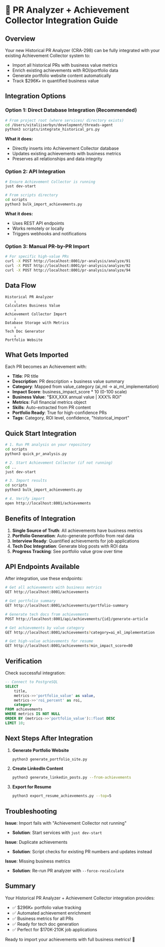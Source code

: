 # 🔗 PR Analyzer + Achievement Collector Integration Guide

## Overview

Your new Historical PR Analyzer (CRA-298) can be fully integrated with your existing Achievement Collector system to:
- Import all historical PRs with business value metrics
- Enrich existing achievements with ROI/portfolio data
- Generate portfolio website content automatically
- Track $296K+ in quantified business value

## Integration Options

### Option 1: Direct Database Integration (Recommended)
```bash
# From project root (where services/ directory exists)
cd /Users/vitaliiserbyn/development/threads-agent
python3 scripts/integrate_historical_prs.py
```

**What it does:**
- Directly inserts into Achievement Collector database
- Updates existing achievements with business metrics
- Preserves all relationships and data integrity

### Option 2: API Integration
```bash
# Ensure Achievement Collector is running
just dev-start

# From scripts directory
cd scripts
python3 bulk_import_achievements.py
```

**What it does:**
- Uses REST API endpoints
- Works remotely or locally
- Triggers webhooks and notifications

### Option 3: Manual PR-by-PR Import
```bash
# For specific high-value PRs
curl -X POST http://localhost:8001/pr-analysis/analyze/91
curl -X POST http://localhost:8001/pr-analysis/analyze/92
curl -X POST http://localhost:8001/pr-analysis/analyze/94
```

## Data Flow

```
Historical PR Analyzer
    ↓
Calculates Business Value
    ↓
Achievement Collector Import
    ↓
Database Storage with Metrics
    ↓
Tech Doc Generator
    ↓
Portfolio Website
```

## What Gets Imported

Each PR becomes an Achievement with:
- **Title**: PR title
- **Description**: PR description + business value summary
- **Category**: Mapped from value_category (ai_ml → ai_ml_implementation)
- **Impact Score**: business_impact_score * 10 (0-100 scale)
- **Business Value**: "$XX,XXX annual value | XXX% ROI"
- **Metrics**: Full financial metrics object
- **Skills**: Auto-extracted from PR content
- **Portfolio Ready**: True for high-confidence PRs
- **Tags**: Category, ROI level, confidence, "historical_import"

## Quick Start Integration

```bash
# 1. Run PR analysis on your repository
cd scripts
python3 quick_pr_analysis.py

# 2. Start Achievement Collector (if not running)
cd ..
just dev-start

# 3. Import results
cd scripts
python3 bulk_import_achievements.py

# 4. Verify import
open http://localhost:8001/achievements
```

## Benefits of Integration

1. **Single Source of Truth**: All achievements have business metrics
2. **Portfolio Generation**: Auto-generate portfolio from real data
3. **Interview Ready**: Quantified achievements for job applications
4. **Tech Doc Integration**: Generate blog posts with ROI data
5. **Progress Tracking**: See portfolio value grow over time

## API Endpoints Available

After integration, use these endpoints:

```bash
# Get all achievements with business metrics
GET http://localhost:8001/achievements

# Get portfolio summary
GET http://localhost:8001/achievements/portfolio-summary

# Generate tech docs from achievements
POST http://localhost:8001/api/achievements/{id}/generate-article

# Get achievements by value category
GET http://localhost:8001/achievements?category=ai_ml_implementation

# Get high-value achievements for resume
GET http://localhost:8001/achievements?min_impact_score=80
```

## Verification

Check successful integration:
```sql
-- Connect to PostgreSQL
SELECT 
    title,
    metrics->>'portfolio_value' as value,
    metrics->>'roi_percent' as roi,
    category
FROM achievements
WHERE metrics IS NOT NULL
ORDER BY (metrics->>'portfolio_value')::float DESC
LIMIT 10;
```

## Next Steps After Integration

1. **Generate Portfolio Website**
   ```bash
   python3 generate_portfolio_site.py
   ```

2. **Create LinkedIn Content**
   ```bash
   python3 generate_linkedin_posts.py --from-achievements
   ```

3. **Export for Resume**
   ```bash
   python3 export_resume_achievements.py --top=5
   ```

## Troubleshooting

**Issue**: Import fails with "Achievement Collector not running"
- **Solution**: Start services with `just dev-start`

**Issue**: Duplicate achievements
- **Solution**: Script checks for existing PR numbers and updates instead

**Issue**: Missing business metrics
- **Solution**: Re-run PR analyzer with `--force-recalculate`

## Summary

Your Historical PR Analyzer + Achievement Collector integration provides:
- ✅ $296K+ portfolio value tracking
- ✅ Automated achievement enrichment
- ✅ Business metrics for all PRs
- ✅ Ready for tech doc generation
- ✅ Perfect for $170K-210K job applications

Ready to import your achievements with full business metrics! 🚀
